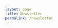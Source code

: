 ```yaml
---
layout: page
title: Newsletter
permalink: /newsletter
---
```

<script async data-uid="424e862343" src="https://fabulous-maker-8008.ck.page/424e862343/index.js"></script>
<script async data-uid="657d52a115" src="https://fabulous-maker-8008.ck.page/657d52a115/index.js"></script>